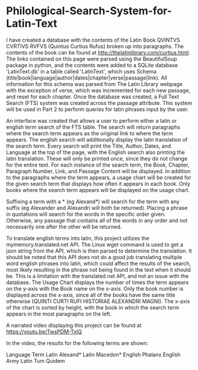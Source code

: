 # Philological-Search-System-for-Latin-Text

I have created a database with the contents of the Latin Book QVINTVS CVRTIVS RVFVS (Quintus Curtius Rufus) broken up into paragraphs. The contents of the book can be found at http://thelatinlibrary.com/curtius.html. The links contained on this page were parsed using the BeautifulSoup package in python, and the contents were added to a SQLite database 'LatinText.db' in a table called 'LatinText', which uses  Schema (title|book|language|author|dates|chapter|verse|passage|link). All information for this schema was parsed from The Latin Library webpage with the exception of verse, which was incremented for each new passage, and reset for each chapter. Once the database was created, a Full Text Search (FTS) system was created across the passage attribute. This system will be used in Part 2 to perform queries for latin phrases input by the user.

An interface was created that allows a user to perform either a latin or english term search of the FTS table. The search will return paragraphs where the search term appears as the original link to where the term appears. The english search will additionally display the latin translation of the search term. Every search will print the Title, Author, Dates, and Language at the top of the page, with the English search also printing the latin translation. These will only be printed once, since they do not change for the entire text. For each instance of the search term, the Book, Chapter, Paragraph Number, Link, and Passage Content will be displayed. In addition to the paragraphs where the term appears, a usage chart will be created for the given search term that displays how often it appears in each book. Only books where the search term appears will be displayed on the usage chart. 

Suffixing a term with a * (eg Alexand*) will search for the term with any suffix (eg Alexander and Alexandri will both be returned).
Placing a phrase in quotations will search for the words in the specific order given. Otherwise, any passage that contains all of the words in any order and not necessarily one after the other will be returned. 

To translate english terms into latin, this project utilizes the mymemory.translated.net API. The Linux wget command is used to get a json string from the API, which is then parsed to determine the translation. It should be noted that this API does not do a good job translating multiple word english phrases into latin, which could affect the results of the search, most likely resulting in the phrase not being found in the text when it should be. This is a limitation with the translated.net API, and not an issue with the database. 
The Usage Chart displays the number of times the term appears on the y-axis with the Book name on the x-axis. Only the book number is displayed across the x-axis, since all of the books have the same title otherwise (QUINTI CURTI RUFI HISTORIAE ALEXANDRI MAGNI). The x-axis of the chart is sorted by height, with the book in which the search term appears in the most paragraphs on the left.


A narrated video displaying this project can be found at https://youtu.be/TwsPDM-TxlQ

In the video, the results for the following terms are shown:

Language	Term
Latin		Alexand*
Latin		Macedon*
English		Phalanx
English		Army
Latin		Tum Quidem
